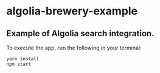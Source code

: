 # algolia-brewery-example

## Example of Algolia search integration.

To execute the app, run the following in your terminal:

```
yarn install
npm start
```